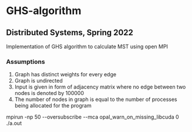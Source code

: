 # GHS-algorithm
## Distributed Systems, Spring 2022
Implementation of GHS algorithm to calculate MST using open MPI

### Assumptions
1) Graph has distinct weights for every edge
2) Graph is undirected
3) Input is given in form of adjacency matrix where no edge between two nodes is denoted by 100000
4) The number of nodes in graph is equal to the number of processes being allocated for the program

mpirun -np 50 --oversubscribe --mca opal_warn_on_missing_libcuda 0 ./a.out